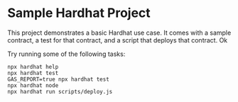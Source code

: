 # Sample Hardhat Project

This project demonstrates a basic Hardhat use case. It comes with a sample contract, a test for that contract, and a script that deploys that contract. Ok

Try running some of the following tasks:

```shell
npx hardhat help
npx hardhat test
GAS_REPORT=true npx hardhat test
npx hardhat node
npx hardhat run scripts/deploy.js
```
